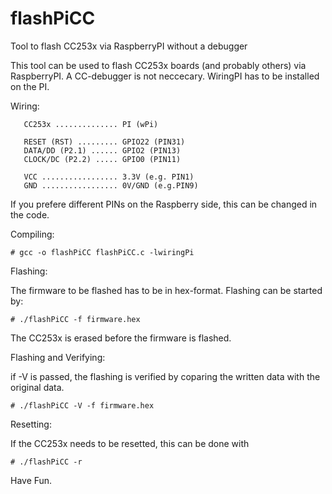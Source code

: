 # flashPiCC
Tool to flash CC253x via RaspberryPI without a debugger

This tool can be used to flash CC253x boards (and probably others) via RaspberryPI.
A CC-debugger is not neccecary.
WiringPI has to be installed on the PI.

Wiring:

```
   CC253x .............. PI (wPi)

   RESET (RST) ......... GPIO22 (PIN31)
   DATA/DD (P2.1) ...... GPIO2 (PIN13)
   CLOCK/DC (P2.2) ..... GPIO0 (PIN11)
   
   VCC ................. 3.3V (e.g. PIN1)
   GND ................. 0V/GND (e.g.PIN9) 
```
   
 If you prefere different PINs on the Raspberry side, this can be changed in the code.
 
 Compiling:
 
 ```
 # gcc -o flashPiCC flashPiCC.c -lwiringPi
 ```
 
 Flashing:
 
 The firmware to be flashed has to be in hex-format.
 Flashing can be started by:

```
# ./flashPiCC -f firmware.hex
```

The CC253x is erased before the firmware is flashed.

Flashing and Verifying:

if -V is passed, the flashing is verified by coparing the written data with the original data.

```
# ./flashPiCC -V -f firmware.hex
```

Resetting:

If the CC253x needs to be resetted, this can be done with

```
# ./flashPiCC -r
```

Have Fun.
